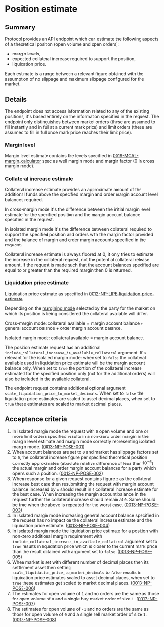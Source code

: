 # Position estimate

## Summary

Protocol provides an API endpoint which can estimate the following aspects of a theoretical position (open volume and open orders):

- margin levels,
- expected collateral increase required to support the position,
- liquidation price.

Each estimate is a range between a relevant figure obtained with the assumption of no slippage and maximum slippage configured for the market.

## Details

The endpoint does not access information related to any of the existing positions, it's based entirely on the information specified in the request.
The endpoint only distinguishes between market orders (these are assumed to fill instantly and in full at a current mark price) and limit orders (these are assumed to fill in full once mark price reaches their limit price).

### Margin level

Margin level estimate contains the levels specified in [0019-MCAL-margin_calculator](./../protocol/0019-MCAL-margin_calculator.md#reference-level-explanation) spec as well margin mode and margin factor (0 in cross margin mode).

### Collateral increase estimate

Collateral increase estimate provides an approximate amount of the additional funds above the specified margin and order margin account level balances required.

In cross-margin mode it's the difference between the initial margin level estimate for the specified position and the margin account balance specified in the request.

In isolated margin mode it's the difference between collateral required to support the specified position and orders with the margin factor provided and the balance of margin and order margin accounts specified in the request.

Collateral increase estimate is always floored at 0, it only tries to estimate the increase in the collateral request, not the potential collateral release amount. If the request is made such that the account balances specified are equal to or greater than the required margin then 0 is returned.

### Liquidation price estimate

Liquidation price estimate as specified in [0012-NP-LIPE-liquidation-price-estimate](./0012-NP-LIPE-liquidation-price-estimate.md).

Depending on the [margining mode](../protocol/0019-MCAL-margin_calculator.md#margining-modes) selected by the party for the market on which its position is being considered the $\text{collateral available}$ will differ.

Cross-margin mode: $\text{collateral available} = \text{margin account balance} + \text{general account balance} + \text{order margin account balance}$.

Isolated margin mode: $\text{collateral available} = \text{margin account balance}$.

The position estimate request has an additional `include_collateral_increase_in_available_collateral` argument. It's relevant for the isolated margin mode: when set to `false` the collateral available used in liquidation price estimate will be the margin account balance only. When set to `true` the portion of the collateral increase estimated for the specified position only (not for the additional orders) will also be included in the available collateral.

The endpoint request contains additional optional argument `scale_liquidation_price_to_market_decimals`. When set to `false` the liquidation price estimates are scaled to asset decimal places, when set to `true` these estimates are scaled to market decimal places.

## Acceptance criteria

1. In isolated margin mode the request with `0` open volume and one or more limit orders specified results in a non-zero order margin in the margin level estimate and margin mode correctly representing isolated margin mode. (<a name="0013-NP-POSE-001" href="#0013-NP-POSE-001">0013-NP-POSE-001</a>)
1. When account balances are set to `0` and market has slippage factors set to `0`, the collateral increase figure per specified theoretical position correctly approximates (absolute relative difference of less than $10^{-6}$) the actual margin and order margin account balances for a party which opens such a position. (<a name="0013-NP-POSE-002" href="#0013-NP-POSE-002">0013-NP-POSE-002</a>)
1. When response for a given request contains figure `x` as the collateral increase best case then resubmitting the request with margin account balance increased by `x` should result in `0` collateral increase estimate for the best case. When increasing the margin account balance in the request further the collateral increase should remain at `0`. Same should be true when the above is repeated for the worst case. (<a name="0013-NP-POSE-003" href="#0013-NP-POSE-003">0013-NP-POSE-003</a>)
1. In isolated margin mode increasing general account balance specified in the request has no impact on the collateral increase estimate and the liquidation price estimate. (<a name="0013-NP-POSE-004" href="#0013-NP-POSE-004">0013-NP-POSE-004</a>)
1. In isolated margin mode the liquidation price estimate for a position with non-zero additional margin requirement with `include_collateral_increase_in_available_collateral` argument set to `true` results in liquidation price which is closer to the current mark price than the result obtained with argument set to `false`. (<a name="0013-NP-POSE-005" href="#0013-NP-POSE-005">0013-NP-POSE-005</a>)
1. When market is set with different number of decimal places then its settlement asset then setting `scale_liquidation_price_to_market_decimals` to `false` results in liquidation price estimates scaled to asset decimal places, when set to `true` these estimates get scaled to market decimal places. (<a name="0013-NP-POSE-006" href="#0013-NP-POSE-006">0013-NP-POSE-006</a>)
1. The estimates for open volume of `1` and no orders are the same as those for open volume of `0` and a single buy market order of size `1`. (<a name="0013-NP-POSE-007" href="#0013-NP-POSE-007">0013-NP-POSE-007</a>)
1. The estimates for open volume of `-1` and no orders are the same as those for open volume of `0` and a single sell market order of size `1`. (<a name="0013-NP-POSE-008" href="#0013-NP-POSE-008">0013-NP-POSE-008</a>)
